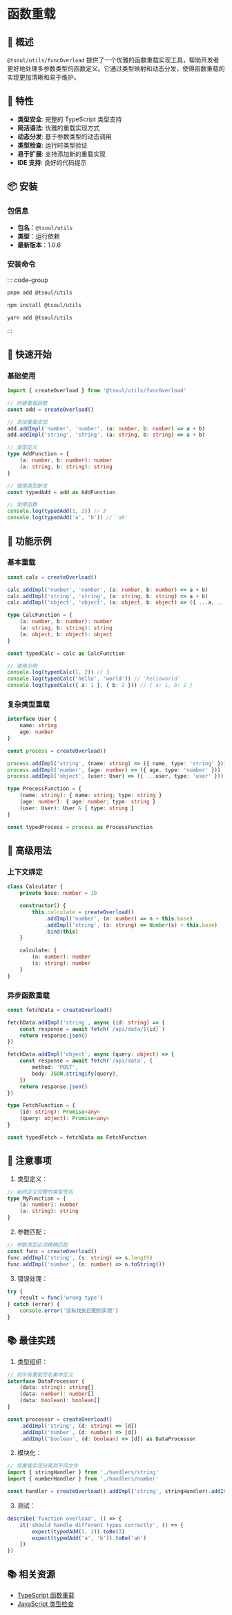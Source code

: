 # 函数重载

## 📖 概述

`@tsoul/utils/funcOverload` 提供了一个优雅的函数重载实现工具，帮助开发者更好地处理多参数类型的函数定义。它通过类型映射和动态分发，使得函数重载的实现更加清晰和易于维护。

## 🎯 特性

- **类型安全**: 完整的 TypeScript 类型支持
- **简洁语法**: 优雅的重载实现方式
- **动态分发**: 基于参数类型的动态调用
- **类型检查**: 运行时类型验证
- **易于扩展**: 支持添加新的重载实现
- **IDE 支持**: 良好的代码提示

## 📦 安装

### 包信息

- **包名**：`@tsoul/utils`
- **类型**：运行依赖
- **最新版本**：1.0.6

### 安装命令

::: code-group

```bash [pnpm (推荐)]
pnpm add @tsoul/utils
```

```bash [npm]
npm install @tsoul/utils
```

```bash [yarn]
yarn add @tsoul/utils
```

:::

## 🚀 快速开始

### 基础使用

```typescript
import { createOverload } from '@tsoul/utils/funcOverload'

// 创建重载函数
const add = createOverload()

// 添加重载实现
add.addImpl('number', 'number', (a: number, b: number) => a + b)
add.addImpl('string', 'string', (a: string, b: string) => a + b)

// 类型定义
type AddFunction = {
	(a: number, b: number): number
	(a: string, b: string): string
}

// 使用类型断言
const typedAdd = add as AddFunction

// 使用函数
console.log(typedAdd(1, 2)) // 3
console.log(typedAdd('a', 'b')) // 'ab'
```

## 📝 功能示例

### 基本重载

```typescript
const calc = createOverload()

calc.addImpl('number', 'number', (a: number, b: number) => a + b)
calc.addImpl('string', 'string', (a: string, b: string) => a + b)
calc.addImpl('object', 'object', (a: object, b: object) => ({ ...a, ...b }))

type CalcFunction = {
	(a: number, b: number): number
	(a: string, b: string): string
	(a: object, b: object): object
}

const typedCalc = calc as CalcFunction

// 使用示例
console.log(typedCalc(1, 2)) // 3
console.log(typedCalc('hello', 'world')) // 'helloworld'
console.log(typedCalc({ a: 1 }, { b: 2 })) // { a: 1, b: 2 }
```

### 复杂类型重载

```typescript
interface User {
	name: string
	age: number
}

const process = createOverload()

process.addImpl('string', (name: string) => ({ name, type: 'string' }))
process.addImpl('number', (age: number) => ({ age, type: 'number' }))
process.addImpl('object', (user: User) => ({ ...user, type: 'user' }))

type ProcessFunction = {
	(name: string): { name: string; type: string }
	(age: number): { age: number; type: string }
	(user: User): User & { type: string }
}

const typedProcess = process as ProcessFunction
```

## 🔧 高级用法

### 上下文绑定

```typescript
class Calculator {
	private base: number = 10

	constructor() {
		this.calculate = createOverload()
			.addImpl('number', (n: number) => n + this.base)
			.addImpl('string', (s: string) => Number(s) + this.base)
			.bind(this)
	}

	calculate: {
		(n: number): number
		(s: string): number
	}
}
```

### 异步函数重载

```typescript
const fetchData = createOverload()

fetchData.addImpl('string', async (id: string) => {
	const response = await fetch(`/api/data/${id}`)
	return response.json()
})

fetchData.addImpl('object', async (query: object) => {
	const response = await fetch('/api/data', {
		method: 'POST',
		body: JSON.stringify(query),
	})
	return response.json()
})

type FetchFunction = {
	(id: string): Promise<any>
	(query: object): Promise<any>
}

const typedFetch = fetchData as FetchFunction
```

## 🚨 注意事项

1. 类型定义：

```typescript
// 始终定义完整的类型签名
type MyFunction = {
	(a: number): number
	(a: string): string
}
```

2. 参数匹配：

```typescript
// 参数类型必须精确匹配
const func = createOverload()
func.addImpl('string', (s: string) => s.length)
func.addImpl('number', (n: number) => n.toString())
```

3. 错误处理：

```typescript
try {
	result = func('wrong type')
} catch (error) {
	console.error('没有找到匹配的实现')
}
```

## 📚 最佳实践

1. 类型组织：

```typescript
// 将所有重载签名集中定义
interface DataProcessor {
	(data: string): string[]
	(data: number): number[]
	(data: boolean): boolean[]
}

const processor = createOverload()
	.addImpl('string', (d: string) => [d])
	.addImpl('number', (d: number) => [d])
	.addImpl('boolean', (d: boolean) => [d]) as DataProcessor
```

2. 模块化：

```typescript
// 将重载实现分离到不同文件
import { stringHandler } from './handlers/string'
import { numberHandler } from './handlers/number'

const handler = createOverload().addImpl('string', stringHandler).addImpl('number', numberHandler)
```

3. 测试：

```typescript
describe('function overload', () => {
	it('should handle different types correctly', () => {
		expect(typedAdd(1, 2)).toBe(3)
		expect(typedAdd('a', 'b')).toBe('ab')
	})
})
```

## 📚 相关资源

- [TypeScript 函数重载](https://www.typescriptlang.org/docs/handbook/2/functions.html#function-overloads)
- [JavaScript 类型检查](https://developer.mozilla.org/en-US/docs/Web/JavaScript/Reference/Operators/typeof)
